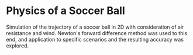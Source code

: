 # Physics of a Soccer Ball

Simulation of the trajectory of a soccer ball in 2D with consideration of air resistance and wind. Newton's forward difference method was used to this end, and application to specific scenarios and the resulting accuracy was explored.

